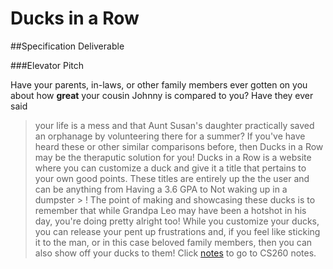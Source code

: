 # Ducks in a Row

##Specification Deliverable

###Elevator Pitch

Have your parents, in-laws, or other family members ever gotten on you about how **great** your cousin Johnny is compared to you? Have they ever said 
> your life is a mess 
and that Aunt Susan's daughter practically saved an orphanage by volunteering there for a summer? If you've have heard these or other similar comparisons before, then Ducks in a Row may be the theraputic solution for you! Ducks in a Row is a website where you can customize a duck and give it a title that pertains to your own good points. These titles are entirely up the the user and can be anything from 
>Having a 3.6 GPA 
to 
>Not waking up in a dumpster >
! The point of making and showcasing these ducks is to remember that while Grandpa Leo may have been a hotshot in his day, you're doing pretty alright too! While you customize your ducks, you can release your pent up frustrations and, if you feel like sticking it to the man, or in this case beloved family members, then you can also show off your ducks to them!
Click [notes](https://github.com/CelestialOkamii/startup/blob/main/notes.md) to go to CS260 notes.